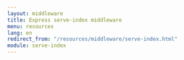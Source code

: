 ```yaml
---
layout: middleware
title: Express serve-index middleware
menu: resources
lang: en
redirect_from: "/resources/middleware/serve-index.html"
module: serve-index
---
```

